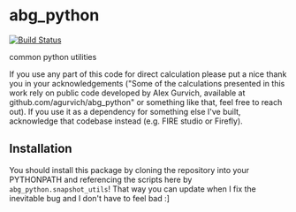 # abg_python

[![Build Status](https://travis-ci.com/agurvich/abg_python.svg?branch=master)](https://travis-ci.com/agurvich/abg_python)

common python utilities

If you use any part of this code for direct calculation please put a nice thank you in your acknowledgements ("Some of the calculations presented in this work rely on public code developed by Alex Gurvich, available at github.com/agurvich/abg_python" or something like that, feel free to reach out). If you use it as a dependency for something else I've built, acknowledge that codebase instead (e.g. FIRE studio or Firefly). 

## Installation
You should install this package by cloning the repository into your PYTHONPATH and referencing the scripts here by `abg_python.snapshot_utils`! That way you can update when I fix the inevitable bug and I don't have to feel bad :]
